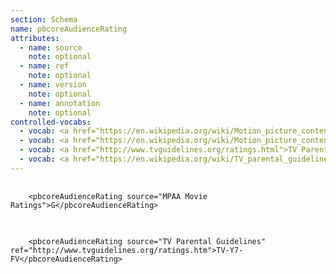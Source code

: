 ```yaml
---
section: Schema
name: pbcoreAudienceRating
attributes:
  - name: source
    note: optional
  - name: ref
    note: optional
  - name: version
    note: optional
  - name: annotation
    note: optional
controlled-vocabs:
  - vocab: <a href="https://en.wikipedia.org/wiki/Motion_picture_content_rating_system#United_States">Motion Picture Association of America Classification & Rating Administration</a>
  - vocab: <a href="https://en.wikipedia.org/wiki/Motion_picture_content_rating_system#United_States">MPAA on Wikipedia</a> (recommended)
  - vocab: <a href="http://www.tvguidelines.org/ratings.html">TV Parental Guidelines</a>
  - vocab: <a href="https://en.wikipedia.org/wiki/TV_parental_guidelines_(US)">TV Parental Guidelines on Wikipedia</a> (recommended)
---
```


<pre>
  <code>
    &lt;pbcoreAudienceRating source=&quot;MPAA Movie Ratings&quot;&gt;G&lt;/pbcoreAudienceRating&gt;
  </code>
</pre>

<pre>
  <code>
    &lt;pbcoreAudienceRating source=&quot;TV Parental Guidelines&quot; ref=&quot;http://www.tvguidelines.org/ratings.htm&quot;&gt;TV-Y7-FV&lt;/pbcoreAudienceRating&gt;
  </code>
</pre>
